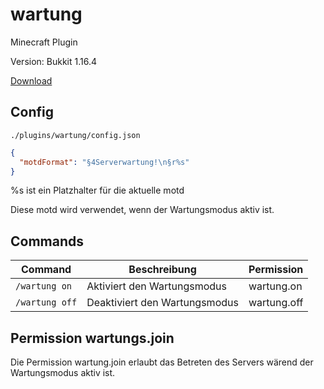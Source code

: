 # wartung

Minecraft Plugin

Version: Bukkit 1.16.4

[Download](https://github.com/Frank-Mayer/wartung/releases/latest)

## Config

`./plugins/wartung/config.json`

```json
{
  "motdFormat": "§4Serverwartung!\n§r%s"
}
```

%s ist ein Platzhalter für die aktuelle motd

Diese motd wird verwendet, wenn der Wartungsmodus aktiv ist.

## Commands

| Command                                           | Beschreibung                                     | Permission                            |
|---------------------------------------------------|--------------------------------------------------|---------------------------------------|
| `/wartung on`                                     | Aktiviert den Wartungsmodus                      | wartung.on                            |
| `/wartung off`                                    | Deaktiviert den Wartungsmodus                    | wartung.off                           |

## Permission wartungs.join

Die Permission wartung.join erlaubt das Betreten des Servers wärend der Wartungsmodus aktiv ist. 
